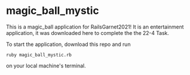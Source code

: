 # magic_ball_mystic
This is a magic_ball application for RailsGarnet2021! It is an entertainment application, it was downloaded here to complete the the 22-4 Task.

To start the application, download this repo and run

```ruby magic_ball_mystic.rb```

on your local machine's terminal.
